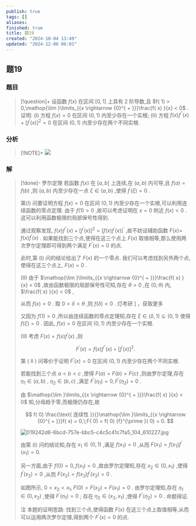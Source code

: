```yaml
---
publish: true
tags: []
aliases: 
finished: true
title: 题19
created: "2024-10-04 13:49"
updated: "2024-12-06 06:01"
---
```

## 题19
### 题目
> [!question]+
> 设函数 $f( x)$ 在区间 $\lbrack {0,1}\rbrack$ 上具有 2 阶导数,且 $f( 1) > 0,\mathop{\lim }\limits_{{x \rightarrow {0}^{ + }}}\frac{f( x) }{x} < 0$ . 证明:
> (I) 方程 $f( x) = 0$ 在区间 $( {0,1})$ 内至少存在一个实根;
> (II) 方程 $f( x) {f}^{\prime \prime }( x) + {\lbrack {f}^{\prime }( x) \rbrack }^{2} = 0$ 在区间 $( {0,1})$ 内至少存在两个不同实根.
### 分析
> [!NOTE]+
> ![](https://img.hwenyi.live/202412061359612.webp)
### 解
> [!done]-
> 罗尔定理 若函数 $f( x)$ 在 $\lbrack {a, b}\rbrack$ 上连续,在 $( {a, b})$ 内可导,且 $f( a) = f( b)$ ,则 $( {a, b})$ 内至少存在一点 $\xi \in ( {a, b})$ ,使得 ${f}^{\prime }( \xi ) = 0$ .
> 
> 第(I) 问要证明方程 $f( x) = 0$ 在区间 $( {0,1})$ 内至少存在一个实根,可以利用连续函数的零点定理. 由于 $f( 1) > 0$ ,故可以考虑证明在 $x = 0$ 附近 $f( x) < 0$ . 这可以利用函数极限的局部保号性得到.
> 
> 通过观察发现, $f( x) {f}^{\prime \prime }( x) + {\lbrack {f}^{\prime }( x) \rbrack }^{2} = {\lbrack f( x) {f}^{\prime }( x) \rbrack }^{\prime }$ ,故不妨设辅助函数 $F( x) =$ $f( x) {f}^{\prime }( x)$ . 如果能找到三个点,使得在这三个点上 $F( x)$ 取值相等,那么使用两次罗尔定理即可得到两个满足 ${F}^{\prime }( x) = 0$ 的点.
> 
> 此时,第 (I) 问的结论给出了 $F( x)$ 的一个零点. 我们可以考虑找到另外两个点,使得在这三个点上, $F( x) = 0$ .
> 
> (II) 由于 $\mathop{\lim }\limits_{{x \rightarrow {0}^{ + }}}\frac{f( x) }{x} < 0$ ,故由函数极限的局部保号性可知,存在 $\theta > 0$ ,在 $( {0,\theta })$ 内, $\frac{f( x) }{x} < 0$ ,
> 
> 从而 $f( x) < 0$ . 取 $0 < \delta < \theta$ ,则 $f( \delta ) < 0$ . 灯考研 ] ，获取更多
> 
> 又因为 $f( 1) > 0$ ,所以由连续函数的零点定理知,存在 $\xi \in ( {\delta ,1}) \subseteq ( {0,1})$ 使得 $f( \xi ) = 0$ . 因此, $f( x) = 0$ 在区间 $( {0,1})$ 内至少存在一个实根.
> 
> (II) 考虑 $F( x) = f( x) {f}^{\prime }( x)$ ,则
> 
> $$
> {F}^{\prime }( x) = f( x) {f}^{\prime \prime }( x) + {\lbrack {f}^{\prime }( x) \rbrack }^{2}.
> $$
> 
> 第 ( II ) 问等价于证明 ${F}^{\prime }( x) = 0$ 在区间 $( {0,1})$ 内至少存在两个不同实根.
> 
> 若能找到三个点 $a < b < c$ ,使得 $F( a) = F( b) = F( c)$ ,则由罗尔定理,存在 ${\eta }_{1} \in ( {a, b})$ , ${\eta }_{2} \in ( {b, c})$ ,满足 ${F}^{\prime }( {\eta }_{1}) = 0,{F}^{\prime }( {\eta }_{2}) = 0$ .
> 
> 由 $\mathop{\lim }\limits_{{x \rightarrow {0}^{ + }}}\frac{f( x) }{x} < 0$ 知,分母趋于零,而极限仍存在,故
> 
> $$
> f( 0) \frac{\text{ 连续性 }}{}\mathop{\lim }\limits_{{x \rightarrow {0}^{ + }}}f( x) = 0,\;F( 0) = f( 0) {f}^{\prime }( 0) = 0.
> $$
> 
> ![019242d6-6bcd-757e-bbc5-c4c5c41c7fa5_104_610227.jpg](https://img.hwenyi.live/202409302017960.webp)
> 
> 由第 (I) 问的结论知,存在 ${x}_{1} \in ( {0,1})$ ,满足 $f( {x}_{1}) = 0$ ,从而 $F( {x}_{1}) = f( {x}_{1}) {f}^{\prime }( {x}_{1}) = 0.$
> 
> 另一方面,由于 $f( 0) = 0, f( {x}_{1}) = 0$ ,故由罗尔定理知,存在 ${x}_{2} \in ( {0,{x}_{1}})$ ,使得 ${f}^{\prime }( {x}_{2}) = 0$ ,从而 $F( {x}_{2}) = f( {x}_{2}) {f}^{\prime }( {x}_{2}) = 0$ .
> 
> 如图所示, $0 < {x}_{2} < {x}_{1}, F( 0) = F( {x}_{2}) = F( {x}_{1}) = 0$ . 由罗尔定理知,存在 ${\eta }_{1} \in ( {0,{x}_{2}})$ ,使得 ${F}^{\prime }( {\eta }_{1}) = 0$ ; 存在 ${\eta }_{2} \in ( {{x}_{2},{x}_{1}})$ ,使得 ${F}^{\prime }( {\eta }_{2}) = 0$ . 命题得证.
> 
> 注 本题的证明思路: 找到三个点,使得函数 $F( x)$ 在这三个点上取值相等,从而可以运用两次罗尔定理,得到两个 ${F}^{\prime }( x) = 0$ 的点.